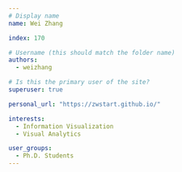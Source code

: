 ```yaml
---
# Display name
name: Wei Zhang

index: 170

# Username (this should match the folder name)
authors:
  - weizhang

# Is this the primary user of the site?
superuser: true

personal_url: "https://zwstart.github.io/"

interests:
  - Information Visualization
  - Visual Analytics

user_groups:
  - Ph.D. Students
---
```

